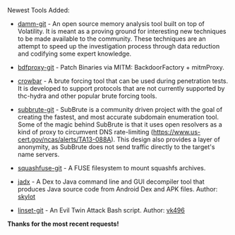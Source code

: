 Newest Tools Added:

* [damm-git](http://www.504ensics.com/tools/differential-analysis-of-malware-in-memory-damm/) - An open source memory analysis tool built on top of Volatility. It is meant as a proving ground for interesting new techniques to be made available to the community. These techniques are an attempt to speed up the investigation process through data reduction and codifying some expert knowledge.

* [bdfproxy-git](https://github.com/secretsquirrel/BDFProxy) - Patch Binaries via MITM: BackdoorFactory + mitmProxy. 

* [crowbar](https://github.com/galkan/crowbar) - A brute forcing tool that can be used during penetration tests. It is developed to support protocols that are not currently supported by thc-hydra and other popular brute forcing tools. 

* [subbrute-git](https://github.com/TheRook/subbrute) - SubBrute is a community driven project with the goal of creating the fastest, and most accurate subdomain enumeration tool. Some of the magic behind SubBrute is that it uses open resolvers as a kind of proxy to circumvent DNS rate-limiting (https://www.us-cert.gov/ncas/alerts/TA13-088A). This design also provides a layer of anonymity, as SubBrute does not send traffic directly to the target's name servers.

* [squashfuse-git](https://github.com/vasi/squashfuse) - A FUSE filesystem to mount squashfs archives.

* [jadx](https://github.com/skylot/jadx) - A Dex to Java command line and GUI decompiler tool that produces Java source code from Android Dex and APK files. Author: [skylot](https://twitter.com/skylot)

* [linset-git](https://github.com/vk496/linset) - An Evil Twin Attack Bash script. Author: [vk496](https://twitter.com/vk496)

**Thanks for the most recent requests!**
